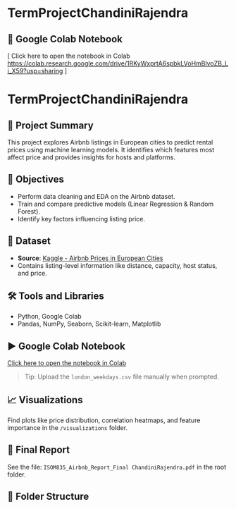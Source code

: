 # TermProjectChandiniRajendra
## 🔗 Google Colab Notebook

[ Click here to open the notebook in Colab https://colab.research.google.com/drive/1RKyWxprtA6spbkLVoHmBlvoZB_Li_X59?usp=sharing ]
# TermProjectChandiniRajendra

## 📌 Project Summary
This project explores Airbnb listings in European cities to predict rental prices using machine learning models. It identifies which features most affect price and provides insights for hosts and platforms.

## 🎯 Objectives
- Perform data cleaning and EDA on the Airbnb dataset.
- Train and compare predictive models (Linear Regression & Random Forest).
- Identify key factors influencing listing price.

## 📂 Dataset
- **Source**: [Kaggle - Airbnb Prices in European Cities](https://www.kaggle.com/datasets/thedevastator/airbnb-prices-in-european-cities)
- Contains listing-level information like distance, capacity, host status, and price.

## 🛠 Tools and Libraries
- Python, Google Colab
- Pandas, NumPy, Seaborn, Scikit-learn, Matplotlib

## ▶️ Google Colab Notebook
[Click here to open the notebook in Colab](https://colab.research.google.com/drive/1RKyWxprtA6spbkLVoHmBlvoZB_Li_X59?usp=sharing )
> Tip: Upload the `london_weekdays.csv` file manually when prompted.

## 📈 Visualizations
Find plots like price distribution, correlation heatmaps, and feature importance in the `/visualizations` folder.

## 📄 Final Report
See the file: `ISOM835_Airbnb_Report_Final ChandiniRajendra.pdf` in the root folder.

## 📁 Folder Structure
